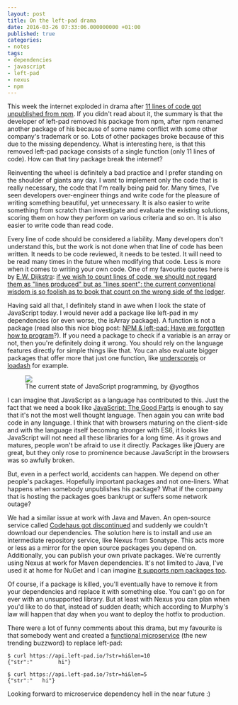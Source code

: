 ```yaml
---
layout: post
title: On the left-pad drama
date: 2016-03-26 07:33:06.000000000 +01:00
published: true
categories:
- notes
tags:
- dependencies
- javascript
- left-pad
- nexus
- npm
---
```


This week the internet exploded in drama after <a href="http://www.theregister.co.uk/2016/03/23/npm_left_pad_chaos" target="_blank">11 lines of code got unpublished from npm</a>. If you didn't read about it, the summary is that the developer of left-pad removed his package from npm, after npm renamed another package of his because of some name conflict with some other company's trademark or so. Lots of other packages broke because of this due to the missing dependency. What is interesting here, is that this removed left-pad package consists of a single function (only 11 lines of code). How can that tiny package break the internet?<!--more-->

Reinventing the wheel is definitely a bad practice and I prefer standing on the shoulder of giants any day. I want to implement only the code that is really necessary, the code that I'm really being paid for. Many times, I've seen developers over-engineer things and write code for the pleasure of writing something beautiful, yet unnecessary. It is also easier to write something from scratch than investigate and evaluate the existing solutions, scoring them on how they perform on various criteria and so on. It is also easier to write code than read code.

Every line of code should be considered a liability. Many developers don't understand this, but the work is not done when that line of code has been written. It needs to be code reviewed, it needs to be tested. It will need to be read many times in the future when modifying that code. Less is more when it comes to writing your own code. One of my favourite quotes here is by <a href="https://en.wikipedia.org/wiki/Edsger_W._Dijkstra" target="_blank">E.W. Dijkstra</a>: <a href="https://www.cs.utexas.edu/~EWD/transcriptions/EWD10xx/EWD1036.html" target="_blank">if we wish to count lines of code, we should not regard them as "lines produced" but as "lines spent": the current conventional wisdom is so foolish as to book that count on the wrong side of the ledger</a>.

Having said all that, I definitely stand in awe when I look the state of JavaScript today. I would never add a package like left-pad in my dependencies (or even worse, the isArray package). A function is not a package (read also this nice blog post: <a href="http://www.haneycodes.net/npm-left-pad-have-we-forgotten-how-to-program/" target="_blank">NPM & left-pad: Have we forgotten how to program</a>?). If you need a package to check if a variable is an array or not, then you're definitely doing it wrong. You should rely on the language features directly for simple things like that. You can also evaluate bigger packages that offer more that just one function, like <a href="http://underscorejs.org/" target="_blank">underscorejs</a> or <a href="https://lodash.com/" target="_blank">loadash</a> for example.

<figure><img src="{{ site.baseurl }}/assets/2016/cevnsglxiaanrzx.jpg" /><figcaption>The current state of JavaScript programming, by @yogthos</figcaption></figure>

I can imagine that JavaScript as a language has contributed to this. Just the fact that we need a book like <a href="http://www.amazon.com/JavaScript-Good-Parts-Douglas-Crockford/dp/0596517742" target="_blank">JavaScript: The Good Parts</a> is enough to say that it's not the most well thought language. Then again you can write bad code in any language. I think that with browsers maturing on the client-side and with the language itself becoming stronger with ES6, it looks like JavaScript will not need all these libraries for a long time. As it grows and matures, people won't be afraid to use it directly. Packages like jQuery are great, but they only rose to prominence because JavaScript in the browsers was so awfully broken.

But, even in a perfect world, accidents can happen. We depend on other people's packages. Hopefully important packages and not one-liners. What happens when somebody unpublishes his package? What if the company that is hosting the packages goes bankrupt or suffers some network outage?

We had a similar issue at work with Java and Maven. An open-source service called <a href="http://www.javaworld.com/article/2892227/open-source-tools/codehaus-the-once-great-house-of-code-has-fallen.html" target="_blank">Codehaus got discontinued</a> and suddenly we couldn't download our dependencies. The solution here is to install and use an intermediate repository service, like Nexus from Sonatype. This acts more or less as a mirror for the open source packages you depend on. Additionally, you can publish your own private packages. We're currently using Nexus at work for Maven dependencies. It's not limited to Java, I've used it at home for NuGet and I can imagine <a href="http://www.sonatype.org/nexus/2016/03/25/npm-gate-lessons-learned-again/" target="_blank">it supports npm packages too</a>.

Of course, if a package is killed, you'll eventually have to remove it from your dependencies and replace it with something else. You can't go on for ever with an unsupported library. But at least with Nexus you can plan when you'd like to do that, instead of sudden death; which according to Murphy's law will happen that day when you want to deploy the hotfix to production.

There were a lot of funny comments about this drama, but my favourite is that somebody went and created a <a href="http://left-pad.io/" target="_blank">functional microservice</a> (the new trending buzzword) to replace left-pad:

```
$ curl https://api.left-pad.io/?str=hi&len=10
{"str":"        hi"}

$ curl https://api.left-pad.io/?str=hi&len=5
{"str":"   hi"}
```

Looking forward to microservice dependency hell in the near future :)

